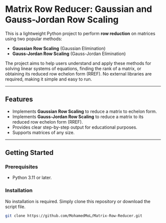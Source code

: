 # Matrix Row Reducer: Gaussian and Gauss-Jordan Row Scaling

This is a lightweight Python project to perform **row reduction** on matrices using two popular methods:

- **Gaussian Row Scaling** (Gaussian Elimination)
- **Gauss-Jordan Row Scaling** (Gauss-Jordan Elimination)

The project aims to help users understand and apply these methods for solving linear systems of equations, finding the rank of a matrix, or obtaining its reduced row echelon form (RREF). No external libraries are required, making it simple and easy to run.

---

## Features

- Implements **Gaussian Row Scaling** to reduce a matrix to echelon form.
- Implements **Gauss-Jordan Row Scaling** to reduce a matrix to its reduced row echelon form (RREF).
- Provides clear step-by-step output for educational purposes.
- Supports matrices of any size.

---

## Getting Started

### Prerequisites

- Python 3.11 or later.

### Installation

No installation is required. Simply clone this repository or download the script file.

```bash
git clone https://github.com/MohamedMoL/Matrix-Row-Reducer.git
```
